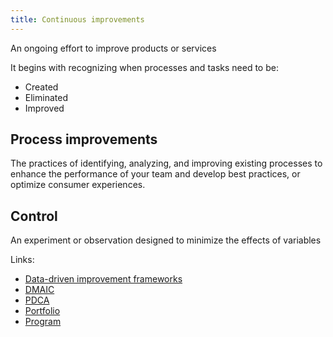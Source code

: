 ```yaml
---
title: Continuous improvements
---
```

An ongoing effort to improve products or services

It begins with recognizing when processes and tasks need to be:
- Created
- Eliminated
- Improved

## Process improvements
The practices of identifying, analyzing, and improving existing processes to enhance the performance of your team and develop best practices, or optimize consumer experiences. 

## Control
An experiment or observation designed to minimize the effects of variables


Links:
- [Data-driven improvement frameworks](project-execution/continuous-improvements/data-driven-improvement-frameworks.md)
- [DMAIC](project-execution/continuous-improvements/dmaic.md)
- [PDCA](project-execution/continuous-improvements/pdca.md)
- [Portfolio](project-execution/continuous-improvements/portfolio.md)
- [Program](project-execution/continuous-improvements/program.md)
